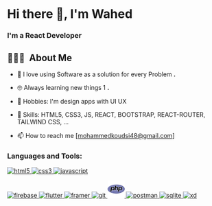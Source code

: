 <h1 align="left">Hi there 👋, I'm Wahed</h1>
<h3>I'm a React Developer</h3>




## 👨🏻‍💻 &nbsp;About Me

- 👦 I love using Software as a solution for every Problem **.**

- 🤓 Always learning new things 1 **.**

- 🎨 Hobbies: I'm design apps with UI UX 

- 💬 Skills: HTML5, CSS3, JS, REACT, BOOTSTRAP, REACT-ROUTER, TAILWIND CSS, ...

- 📫 How to reach me [mohammedkoudsi48@gmail.com]




<h3 align="left">Languages and Tools:</h3>
<p align="left"> 
  
  <a href="https://www.w3schools.com/html/" target="_blank" rel="noreferrer"> 
    <img src="https://www.svgrepo.com/show/452228/html-5.svg" alt="html5" width="40" height="40"/>
  </a>
  
  <a href="https:/www.w3schools.com/css/" target="_blank" rel="noreferrer"> 
    <img src="https://www.svgrepo.com/show/349330/css3.svg" alt="css3" width="40" height="40"/>
  </a> 
  
  <a href="https:/www.w3schools.com/javascript" target="_blank" rel="noreferrer"> 
    <img src="https://www.svgrepo.com/show/373705/js-official.svg" alt="javascript" width="40" height="40"/> 
  </a>
  
  <a href="https://firebase.google.com/" target="_blank" rel="noreferrer"> <img src="https://www.vectorlogo.zone/logos/firebase/firebase-icon.svg" alt="firebase" width="40" height="40"/> </a> <a href="https://flutter.dev" target="_blank" rel="noreferrer"> <img src="https://www.vectorlogo.zone/logos/flutterio/flutterio-icon.svg" alt="flutter" width="40" height="40"/> </a> <a href="https://www.framer.com/" target="_blank" rel="noreferrer"> <img src="https://www.vectorlogo.zone/logos/framer/framer-icon.svg" alt="framer" width="40" height="40"/> </a> <a href="https://git-scm.com/" target="_blank" rel="noreferrer"> <img src="https://www.vectorlogo.zone/logos/git-scm/git-scm-icon.svg" alt="git" width="40" height="40"/> </a> <a href="https://www.php.net" target="_blank" rel="noreferrer"> <img src="https://raw.githubusercontent.com/devicons/devicon/master/icons/php/php-original.svg" alt="php" width="40" height="40"/> </a> <a href="https://postman.com" target="_blank" rel="noreferrer"> <img src="https://www.vectorlogo.zone/logos/getpostman/getpostman-icon.svg" alt="postman" width="40" height="40"/> </a> <a href="https://www.sqlite.org/" target="_blank" rel="noreferrer"> <img src="https://www.vectorlogo.zone/logos/sqlite/sqlite-icon.svg" alt="sqlite" width="40" height="40"/> </a> <a href="https://www.adobe.com/products/xd.html" target="_blank" rel="noreferrer"> <img src="https://cdn.worldvectorlogo.com/logos/adobe-xd.svg" alt="xd" width="40" height="40"/> </a> </p>
